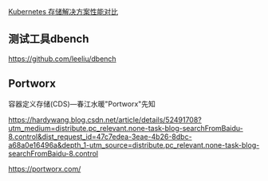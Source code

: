 

[Kubernetes 存储解决方案性能对比](https://zhuanlan.zhihu.com/p/337076325)

## 测试工具dbench

https://github.com/leeliu/dbench


## Portworx 

容器定义存储(CDS)—春江水暖"Portworx"先知 

https://hardywang.blog.csdn.net/article/details/52491708?utm_medium=distribute.pc_relevant.none-task-blog-searchFromBaidu-8.control&dist_request_id=47c7edea-3eae-4b26-8dbc-a68a0e16496a&depth_1-utm_source=distribute.pc_relevant.none-task-blog-searchFromBaidu-8.control


https://portworx.com/
